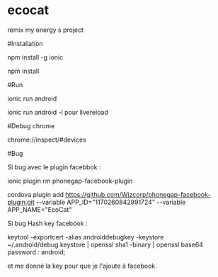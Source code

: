 # ecocat
remix my energy s project

#Installation

npm install -g ionic

npm install

#Run

ionic run android

ionic run android -l pour livereload

#Debug chrome

chrome://inspect/#devices

#Bug

Si bug avec le plugin facebbok :

ionic plugin rm phonegap-facebook-plugin

cordova plugin add https://github.com/Wizcorp/phonegap-facebook-plugin.git --variable APP_ID="1170260842991724" --variable APP_NAME="EcoCat"

Si bug Hash key facebook :

keytool -exportcert -alias androiddebugkey -keystore ~/.android/debug.keystore | openssl sha1 -binary | openssl base64
password : android;

et me donné la key pour que je l'ajoute à facebook.







